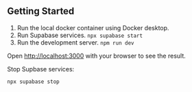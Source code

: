## Getting Started

1. Run the local docker container using Docker desktop.
2. Run Supabase services. `npx supabase start`
3. Run the development server. `npm run dev`

Open [http://localhost:3000](http://localhost:3000) with your browser to see the result.

Stop Supbase services:

`npx supabase stop`
